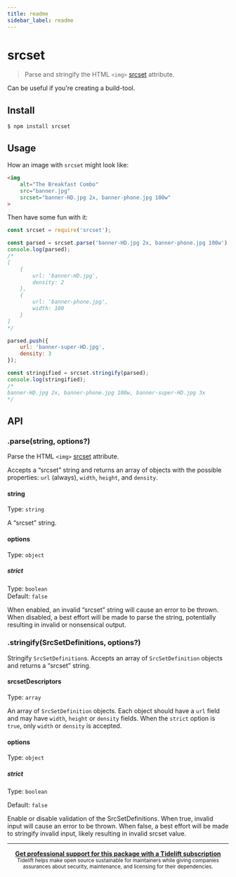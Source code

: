 ```yaml
---
title: readme
sidebar_label: readme
---
```

# srcset

> Parse and stringify the HTML `<img>` [srcset](https://www.smashingmagazine.com/2013/08/webkit-implements-srcset-and-why-its-a-good-thing/) attribute.

Can be useful if you're creating a build-tool.

## Install

```
$ npm install srcset
```

## Usage

How an image with `srcset` might look like:

```html
<img
	alt="The Breakfast Combo"
	src="banner.jpg"
	srcset="banner-HD.jpg 2x, banner-phone.jpg 100w"
>
```

Then have some fun with it:

```js
const srcset = require('srcset');

const parsed = srcset.parse('banner-HD.jpg 2x, banner-phone.jpg 100w');
console.log(parsed);
/*
[
	{
		url: 'banner-HD.jpg',
		density: 2
	},
	{
		url: 'banner-phone.jpg',
		width: 100
	}
]
*/

parsed.push({
	url: 'banner-super-HD.jpg',
	density: 3
});

const stringified = srcset.stringify(parsed);
console.log(stringified);
/*
banner-HD.jpg 2x, banner-phone.jpg 100w, banner-super-HD.jpg 3x
*/
```

## API

### .parse(string, options?)

Parse the HTML `<img>` [srcset](http://mobile.smashingmagazine.com/2013/08/21/webkit-implements-srcset-and-why-its-a-good-thing/) attribute.

Accepts a “srcset” string and returns an array of objects with the possible properties: `url` (always), `width`, `height`, and `density`.

#### string

Type: `string`

A “srcset” string.

#### options

Type: `object`

##### strict

Type: `boolean`\
Default: `false`

When enabled, an invalid “srcset” string will cause an error to be thrown. When disabled, a best effort will be made to parse the string, potentially resulting in invalid or nonsensical output.

### .stringify(SrcSetDefinitions, options?)

Stringify `SrcSetDefinition`s. Accepts an array of `SrcSetDefinition` objects and returns a “srcset” string.

#### srcsetDescriptors

Type: `array`

An array of `SrcSetDefinition` objects. Each object should have a `url` field and may have `width`, `height` or `density` fields. When the `strict` option is `true`, only `width` or `density` is accepted.

#### options

Type: `object`

##### strict

Type: `boolean`

Default: `false`

Enable or disable validation of the SrcSetDefinitions. When true, invalid input will cause an error to be thrown. When false, a best effort will be made to stringify invalid input, likely resulting in invalid srcset value.

---

<div align="center">
	<b>
		<a href="https://tidelift.com/subscription/pkg/npm-srcset?utm_source=npm-srcset&utm_medium=referral&utm_campaign=readme">Get professional support for this package with a Tidelift subscription</a>
	</b>
	<br>
	<sub>
		Tidelift helps make open source sustainable for maintainers while giving companies<br>assurances about security, maintenance, and licensing for their dependencies.
	</sub>
</div>

